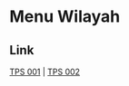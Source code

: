 # Menu Wilayah

## Link

[TPS 001](https://github.com/gigit-pemilu/pemilu-2024-82-maluku-utara/tree/main/pilpres/hitung-suara/sub/82-maluku-utara/sub/01-halmahera-barat/sub/09-sahu-timur/sub/2002-idam-gamlamo/sub/001-tps)
 | 
[TPS 002](https://github.com/gigit-pemilu/pemilu-2024-82-maluku-utara/tree/main/pilpres/hitung-suara/sub/82-maluku-utara/sub/01-halmahera-barat/sub/09-sahu-timur/sub/2002-idam-gamlamo/sub/002-tps)

